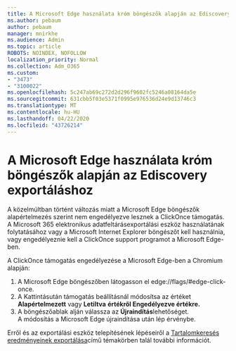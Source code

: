 ```yaml
---
title: A Microsoft Edge használata króm böngészők alapján az Ediscovery exportáláshoz
ms.author: pebaum
author: pebaum
manager: mnirkhe
ms.audience: Admin
ms.topic: article
ROBOTS: NOINDEX, NOFOLLOW
localization_priority: Normal
ms.collection: Adm_O365
ms.custom:
- "3473"
- "3100022"
ms.openlocfilehash: 5c247ab69c272d2d296f9602fc5246a08164da5e
ms.sourcegitcommit: 631cbb5f03e5371f0995e976536d24e9d13746c3
ms.translationtype: MT
ms.contentlocale: hu-HU
ms.lasthandoff: 04/22/2020
ms.locfileid: "43726214"
---
```

# <a name="using-microsoft-edge-based-on-chromium-browsers-for-ediscovery-export"></a>A Microsoft Edge használata króm böngészők alapján az Ediscovery exportáláshoz

A közelmúltban történt változás miatt a Microsoft Edge böngészők alapértelmezés szerint nem engedélyezve lesznek a ClickOnce támogatás. A Microsoft 365 elektronikus adatfeltárásexportálási eszköz használatának folytatásához vagy a Microsoft Internet Explorer böngészőt kell használnia, vagy engedélyeznie kell a ClickOnce support programot a Microsoft Edge-ben. 

A ClickOnce támogatás engedélyezése a Microsoft Edge-ben a Chromium alapján: 
1. A Microsoft Edge böngészőben látogasson el edge://flags/#edge-click-once.
2. A Kattintásután támogatás beállításnál módosítsa az értéket **Alapértelmezett** vagy **Letiltva** **értékről Engedélyezve értékre.** 
3. A böngészőablak alján válassza az **Újraindítás**lehetőséget. <br>
 A módosítás a Microsoft Edge újraindítása után lép érvénybe. 

Erről és az exportálási eszköz telepítésének lépéseiről a [Tartalomkeresés eredményeinek exportálása](https://docs.microsoft.com/microsoft-365/compliance/export-search-results)című témakörben talál további információt.